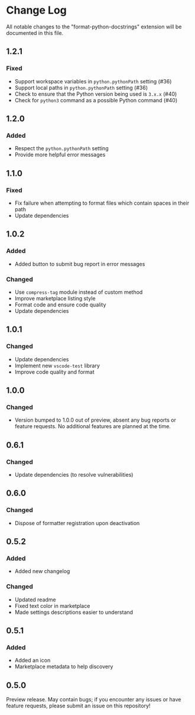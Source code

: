 # Change Log

All notable changes to the "format-python-docstrings" extension will be
documented in this file.

<!-- ## X.X.X [Unreleased] -->

## 1.2.1

### Fixed

- Support workspace variables in `python.pythonPath` setting (#36)
- Support local paths in `python.pythonPath` setting (#36)
- Check to ensure that the Python version being used is `3.x.x` (#40)
- Check for `python3` command as a possible Python command (#40)

## 1.2.0

### Added

- Respect the `python.pythonPath` setting
- Provide more helpful error messages

## 1.1.0

### Fixed

- Fix failure when attempting to format files which contain spaces in their path
- Update dependencies

## 1.0.2

### Added

- Added button to submit bug report in error messages

### Changed

- Use `compress-tag` module instead of custom method
- Improve marketplace listing style
- Format code and ensure code quality
- Update dependencies

## 1.0.1

### Changed

- Update dependencies
- Implement new `vscode-test` library
- Improve code quality and format

## 1.0.0

### Changed

- Version bumped to 1.0.0 out of preview, absent any bug reports or feature
  requests. No additional features are planned at the time.

## 0.6.1

### Changed

- Update dependencies (to resolve vulnerabilities)

## 0.6.0

### Changed

- Dispose of formatter registration upon deactivation

## 0.5.2

### Added

- Added new changelog

### Changed

- Updated readme
- Fixed text color in marketplace
- Made settings descriptions easier to understand

## 0.5.1

### Added

- Added an icon
- Marketplace metadata to help discovery

## 0.5.0

Preview release. May contain bugs; if you encounter any issues or have feature
requests, please submit an issue on this repository!
